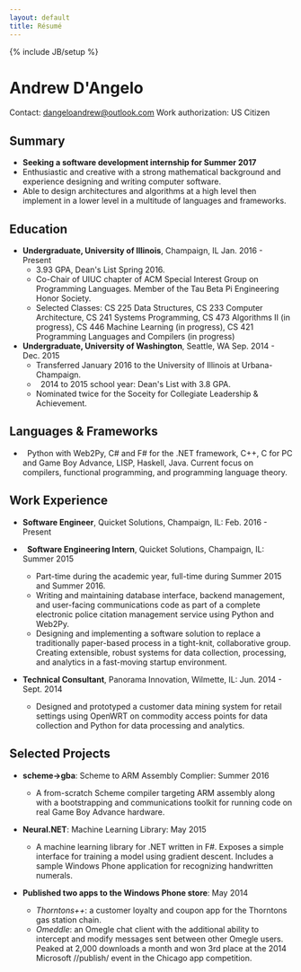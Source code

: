 ```yaml
---
layout: default
title: Résumé
---
```

{% include JB/setup %}

Andrew D'Angelo
===============

Contact: [dangeloandrew@outlook.com](mailto:dangeloandrew@outlook.com)
Work authorization: US Citizen

Summary
-------
*   **Seeking a software development internship for Summer 2017**
*   Enthusiastic and creative with a strong mathematical background and experience designing and writing computer software.
*   Able to design architectures and algorithms at a high level then implement in a lower level in a multitude of languages and frameworks.

Education
---------

* **Undergraduate, University of Illinois**, Champaign, IL Jan. 2016 - Present
    -   3.93 GPA, Dean's List Spring 2016.
    -   Co-Chair of UIUC chapter of ACM Special Interest Group on Programming Languages. Member of the Tau Beta Pi Engineering Honor Society.
    -   Selected Classes: CS 225 Data Structures, CS 233 Computer Architecture, CS 241 Systems Programming, CS 473 Algorithms II (in progress), CS 446 Machine Learning (in progress), CS 421 Programming Languages and Compilers (in progress)
* **Undergraduate, University of Washington**, Seattle, WA Sep. 2014 - Dec. 2015
    -   Transferred January 2016 to the University of Illinois at Urbana-Champaign.
    -   2014 to 2015 school year: Dean's List with 3.8 GPA.
    -   Nominated twice for the Soceity for Collegiate Leadership & Achievement.

Languages & Frameworks
------------------

*   Python with Web2Py, C# and F# for the .NET framework, C++, C for PC and Game Boy Advance, LISP, Haskell, Java. Current focus on compilers, functional programming, and programming language theory.

Work Experience
---------------

*   **Software Engineer**, Quicket Solutions, Champaign, IL: Feb. 2016 - Present
*   **Software Engineering Intern**, Quicket Solutions, Champaign, IL: Summer 2015
    -   Part-time during the academic year, full-time during Summer 2015 and Summer 2016.
    -   Writing and maintaining database interface, backend management, and user-facing communications code as part of a complete electronic police citation management service using Python and Web2Py.
    -   Designing and implementing a software solution to replace a traditionally paper-based process in a tight-knit, collaborative group. Creating extensible, robust systems for data collection, processing, and analytics in a fast-moving startup environment.

*   **Technical Consultant**, Panorama Innovation, Wilmette, IL: Jun. 2014 - Sept. 2014
    -   Designed and prototyped a customer data mining system for retail settings using OpenWRT on commodity access points for data collection and Python for data processing and analytics.

Selected Projects
----------------

*   **scheme->gba**: Scheme to ARM Assembly Complier: Summer 2016
    -   A from-scratch Scheme compiler targeting ARM assembly along with a bootstrapping and communications toolkit for running code on real Game Boy Advance hardware.

*   **Neural.NET**: Machine Learning Library: May 2015
    -   A machine learning library for .NET written in F#. Exposes a simple interface for training a model using gradient descent. Includes a sample Windows Phone application for recognizing handwritten numerals.

*   **Published two apps to the Windows Phone store**: May 2014
    -   *Thorntons++*: a customer loyalty and coupon app for the Thorntons gas station chain.
    -   *Omeddle*: an Omegle chat client with the additional ability to intercept and modify messages sent between other Omegle users. Peaked at 2,000 downloads a month and won 3rd place at the 2014 Microsoft //publish/ event in the Chicago app competition.
